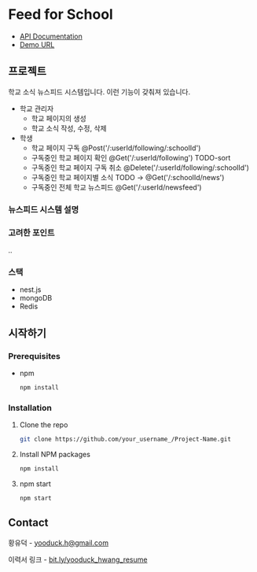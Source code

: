 # Feed for School

- [API Documentation]()
- [Demo URL]()

## 프로젝트

학교 소식 뉴스피드 시스템입니다. 이런 기능이 갖춰져 있습니다.

- 학교 관리자
  - 학교 페이지의 생성
  - 학교 소식 작성, 수정, 삭제
- 학생
  - 학교 페이지 구독 @Post('/:userId/following/:schoolId')
  - 구독중인 학교 페이지 확인 @Get('/:userId/following') TODO-sort
  - 구독중인 학교 페이지 구독 취소 @Delete('/:userId/following/:schoolId')
  - 구독중인 학교 페이지별 소식 TODO -> @Get('/:schoolId/news')
  - 구독중인 전체 학교 뉴스피드 @Get('/:userId/newsfeed')

### 뉴스피드 시스템 설명

### 고려한 포인트

..

### 스택

- nest.js
- mongoDB
- Redis

## 시작하기

### Prerequisites

- npm
  ```sh
  npm install
  ```

### Installation

1. Clone the repo
   ```sh
   git clone https://github.com/your_username_/Project-Name.git
   ```
2. Install NPM packages
   ```sh
   npm install
   ```
3. npm start
   ```js
   npm start
   ```

## Contact

황유덕 - yooduck.h@gmail.com

이력서 링크 - [bit.ly/yooduck_hwang_resume](bit.ly/yooduck_hwang_resume)
